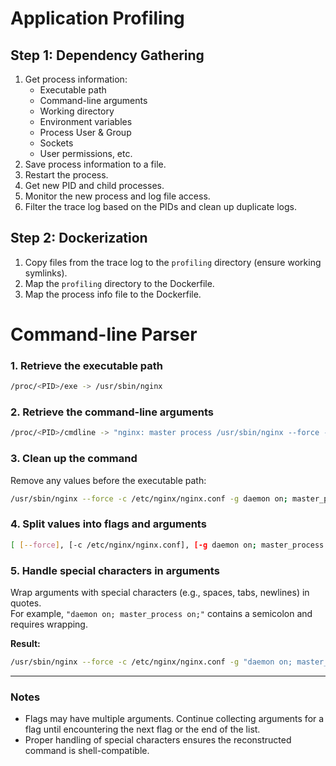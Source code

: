 # Application Profiling

## Step 1: Dependency Gathering

1. Get process information:
   - Executable path
   - Command-line arguments
   - Working directory
   - Environment variables
   - Process User & Group
   - Sockets
   - User permissions, etc.
2. Save process information to a file.
3. Restart the process.
4. Get new PID and child processes.
5. Monitor the new process and log file access.
6. Filter the trace log based on the PIDs and clean up duplicate logs.

## Step 2: Dockerization

1. Copy files from the trace log to the `profiling` directory (ensure working symlinks).
2. Map the `profiling` directory to the Dockerfile.
3. Map the process info file to the Dockerfile.

# Command-line Parser

### 1. Retrieve the executable path

```bash
/proc/<PID>/exe -> /usr/sbin/nginx
```

### 2. Retrieve the command-line arguments

```bash
/proc/<PID>/cmdline -> "nginx: master process /usr/sbin/nginx --force -c /etc/nginx/nginx.conf -g daemon on; master_process on;"
```

### 3. Clean up the command

Remove any values before the executable path:

```bash
/usr/sbin/nginx --force -c /etc/nginx/nginx.conf -g daemon on; master_process on;
```

### 4. Split values into flags and arguments

```bash
[ [--force], [-c /etc/nginx/nginx.conf], [-g daemon on; master_process on;] ]
```

### 5. Handle special characters in arguments

Wrap arguments with special characters (e.g., spaces, tabs, newlines) in quotes.  
For example, `"daemon on; master_process on;"` contains a semicolon and requires wrapping.

**Result:**

```bash
/usr/sbin/nginx --force -c /etc/nginx/nginx.conf -g "daemon on; master_process on;"
```

---

### Notes

- Flags may have multiple arguments. Continue collecting arguments for a flag until encountering the next flag or the end of the list.
- Proper handling of special characters ensures the reconstructed command is shell-compatible.
